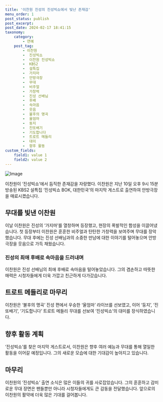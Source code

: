 ```yaml
---
title: '이찬원 진성의 진성빅쇼에서 빛난 존재감'
menu_order: 1
post_status: publish
post_excerpt: 
post_date: 2024-02-17 18:41:15
taxonomy:
    category:
        - 연예
    post_tag:
        - 이찬원
        -  진성빅쇼
        -  이찬원 진성빅쇼
        -  KBS2
        -  설특집
        -  가지마
        -  안방극장
        -  무대
        -  비주얼
        -  가창력
        -  진성 선배님
        -  후배
        -  속마음
        -  웃음
        -  불후의 명곡
        -  울엄마
        -  둥지
        -  진또배기
        -  기도합니다
        -  트로트 메들리
        -  대미
        -  향후 활동
custom_fields:
    field1: value 1
    field2: value 2
---
```


![Image](https://ssl.pstatic.net/mimgnews/image/396/2024/02/11/0000667273_001_20240212002801443.jpg?type=w540)

이찬원이 ‘진성빅쇼’에서 듬직한 존재감을 자랑했다. 이찬원은 지난 10일 오후 9시 15분 방송된 KBS2 설특집 ‘진성빅쇼 BOK, 대한민국’의 마지막 게스트로 출연하여 안방극장을 매료시켰습니다.
## 무대를 빛낸 이찬원
이날 이찬원은 진성의 ‘가지마’를 열창하며 등장했고, 현장의 폭발적인 함성을 이끌어냈습니다. 첫 등장부터 이찬원은 훈훈한 비주얼과 탄탄한 가창력을 보여주며 무대를 장악했습니다. 무대 후에는 진성 선배님과의 소중한 만남에 대한 이야기를 털어놓으며 안방극장을 웃음으로 가득 채웠습니다.
### 진성의 최애 후배로 속마음을 드러내며
이찬원은 진성 선배님의 최애 후배로 속마음을 털어놓았습니다. 그의 겸손하고 따뜻한 매력은 시청자들에게 더욱 가깝고 친근하게 다가갔습니다.
## 트로트 메들리로 마무리
이찬원은 ‘불후의 명곡’ 진성 편에서 우승한 ‘울엄마’ 라이브를 선보였고, 이어 ‘둥지’, ‘진또배기’, ‘기도합니다’ 트로트 메들리 무대를 선보여 ‘진성빅쇼’의 대미를 장식하였습니다.
## 향후 활동 계획
‘진성빅쇼’를 찾은 마지막 게스트로서, 이찬원은 향후 여러 예능과 무대를 통해 열일한 활동을 이어갈 예정입니다. 그의 새로운 모습에 대한 기대감이 높아지고 있습니다.
## 마무리
이찬원의 ‘진성빅쇼’ 출연 소식은 많은 이들의 귀를 사로잡았습니다. 그의 훈훈하고 감미로운 무대 장면은 팬들뿐만 아니라 시청자들에게도 큰 감동을 전달했습니다. 앞으로의 이찬원의 활약에 더욱 많은 기대를 걸어봅니다.
